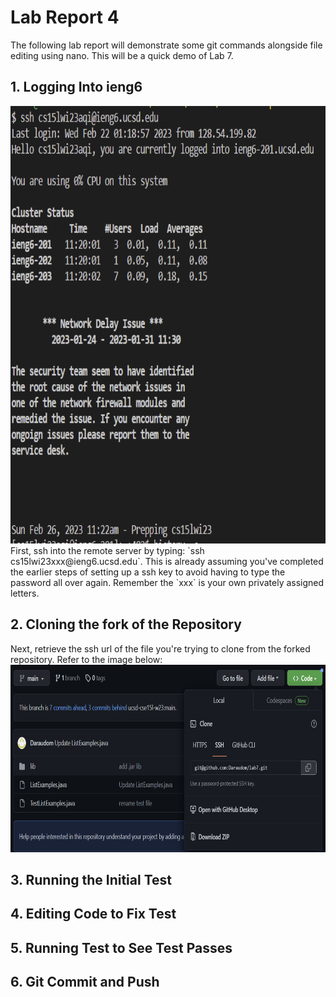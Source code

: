 # Lab Report 4
The following lab report will demonstrate some git commands alongside file editing  using nano.
This will be a quick demo of Lab 7.

## 1. Logging Into ieng6
<img src="Images/ieng6-logIn.png" height = "700" width = "800" />
First, ssh into the remote server by typing: `ssh cs15lwi23xxx@ieng6.ucsd.edu`. This is already assuming you've completed the earlier steps of setting up a ssh key to avoid having to type the password all over again. Remember the `xxx` is your own privately assigned letters.

## 2. Cloning the fork of the Repository
Next, retrieve the ssh url of the file you're trying to clone from the forked repository. Refer
to the image below:
<img src="Images/sshlinkfork.png" height = "300" width = "800" />

## 3. Running the Initial Test
## 4. Editing Code to Fix Test
## 5. Running Test to See Test Passes
## 6. Git Commit and Push
